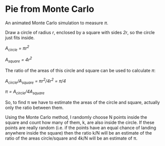# Pie from Monte Carlo

An animated Monte Carlo simulation to measure _&pi;_.

Draw a circle of radius _r_, enclosed by a square with sides _2r_, so the circle just fits inside.

_A<sub>circle</sub> = &pi;r<sup>2</sup>_

_A<sub>square</sub> = 4r<sup>2</sup>_

The ratio of the areas of this circle and square can be used to calculate _&pi;_:

_A<sub>circle</sub>/A<sub>square</sub> = &pi;r<sup>2</sup>/4r<sup>2</sup> = &pi;/4_

_&pi; = A<sub>circle</sub>/4A<sub>square</sub>_

So, to find π we have to estimate the areas of the circle and square, actually only the ratio between them.  

Using the Monte Carlo method, I randomly choose N points inside the square and count how many of them, k, are also inside the circle.  If these points are really random (i.e. if the points have an equal chance of landing anywhere inside the square) then the ratio k/N will be an estimate of the ratio of the areas circle/square and 4k/N will be an estimate of π.  
